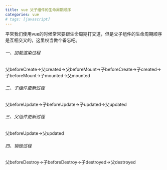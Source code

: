 ```yaml
---
title: vue 父子组件的生命周期顺序
categories: vue
# tags: [javascript]
---
```


​	平常我们使用vue的时候常常要跟生命周期打交道，但是父子组件的生命周期顺序是互相交叉的，这里权当做个备忘吧。

###### 一、加载渲染过程

父beforeCreate->父created->父beforeMount->子beforeCreate->子created->子beforeMount->子mounted->父mounted

###### 二、子组件更新过程

父beforeUpdate->子beforeUpdate->子updated->父updated

###### 三、父组件更新过程

父beforeUpdate->父updated

###### 四、销毁过程

父beforeDestroy->子beforeDestroy->子destroyed->父destroyed